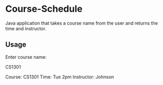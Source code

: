 # Course-Schedule

Java application that takes a course name from the user and returns the time and instructor.

## Usage

Enter course name: 

CS1301

Course: CS1301 Time: Tue 2pm Instructor: Johnson

